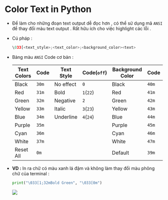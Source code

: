 # Color Text in Python
- Để làm cho những đoạn text output dễ đọc hơn , có thể sử dụng mã `ANSI` để thay đổi màu text output . Rất hữu ích cho việc highlight các lỗi .
- Cú pháp :
    ```py
    \033[<text_style>;<text_color>;<background_color><text>
    ```
- Bảng màu `ANSI` Code cơ bản :

    | Text Colors | Code | Text Style | Code(`off`) | Background Color | Code |
    |-------------|------|------------|------|------------------|------|
    | Black | `30m` | No effect | `0` | Black | `40m` |
    | Red | `31m` | Bold | `1`(`22`) | Red | `41m` |
    | Green | `32m` | Negative | `2` | Green | `42m` |
    | Yellow | `33m` | Italic | `3`(`23`) | Yellow | `43m` |
    | Blue | `34m` | Underline | `4`(`24`) | Blue | `44m` |
    | Purple | `35m` | | | Purple | `45m` |
    | Cyan | `36m` | | | Cyan | `46m` |
    | White | `37m` | | | White | `47m` |
    | Reset All | `0m` | | | Default | `39m` |

- **VD :** In ra chữ có màu xanh lá đậm và không làm thay đổi màu phông chữ của terminal :
    ```py
    print("\033[1;32mBold Green", "\033[0m")
    ```
    <img src=https://i.imgur.com/BLDzRHS.png>

